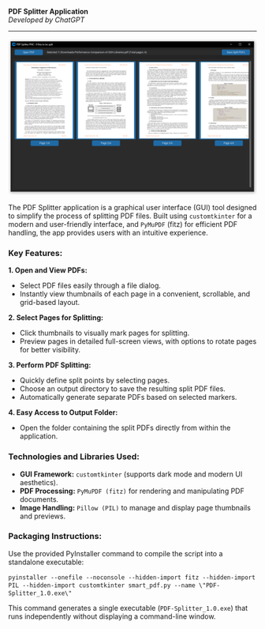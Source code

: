 **PDF Splitter Application**  
*Developed by ChatGPT*

---

![PDF Splitter Interface](./screenshot.png)

The PDF Splitter application is a graphical user interface (GUI) tool designed to simplify the process of splitting PDF files. Built using `customtkinter` for a modern and user-friendly interface, and `PyMuPDF` (fitz) for efficient PDF handling, the app provides users with an intuitive experience.

### Key Features:

**1. Open and View PDFs:**
- Select PDF files easily through a file dialog.
- Instantly view thumbnails of each page in a convenient, scrollable, and grid-based layout.

**2. Select Pages for Splitting:**
- Click thumbnails to visually mark pages for splitting.
- Preview pages in detailed full-screen views, with options to rotate pages for better visibility.

**3. Perform PDF Splitting:**
- Quickly define split points by selecting pages.
- Choose an output directory to save the resulting split PDF files.
- Automatically generate separate PDFs based on selected markers.

**4. Easy Access to Output Folder:**
- Open the folder containing the split PDFs directly from within the application.

### Technologies and Libraries Used:
- **GUI Framework:** `customtkinter` (supports dark mode and modern UI aesthetics).
- **PDF Processing:** `PyMuPDF (fitz)` for rendering and manipulating PDF documents.
- **Image Handling:** `Pillow (PIL)` to manage and display page thumbnails and previews.

### Packaging Instructions:
Use the provided PyInstaller command to compile the script into a standalone executable:

```shell
pyinstaller --onefile --noconsole --hidden-import fitz --hidden-import PIL --hidden-import customtkinter smart_pdf.py --name \"PDF-Splitter_1.0.exe\"
```

This command generates a single executable (`PDF-Splitter_1.0.exe`) that runs independently without displaying a command-line window.

